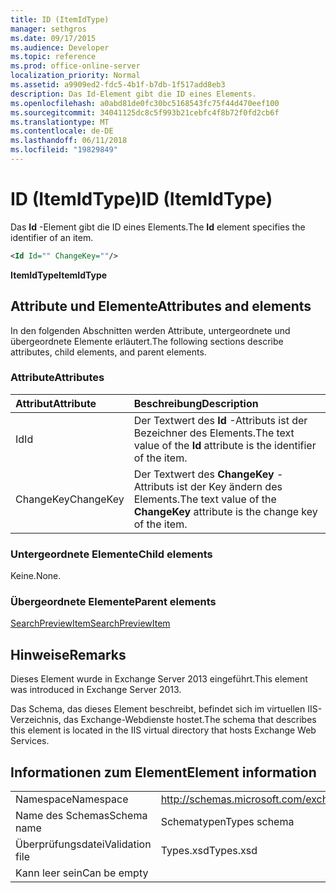 ```yaml
---
title: ID (ItemIdType)
manager: sethgros
ms.date: 09/17/2015
ms.audience: Developer
ms.topic: reference
ms.prod: office-online-server
localization_priority: Normal
ms.assetid: a9909ed2-fdc5-4b1f-b7db-1f517add8eb3
description: Das Id-Element gibt die ID eines Elements.
ms.openlocfilehash: a0abd81de0fc30bc5168543fc75f44d470eef100
ms.sourcegitcommit: 34041125dc8c5f993b21cebfc4f8b72f0fd2cb6f
ms.translationtype: MT
ms.contentlocale: de-DE
ms.lasthandoff: 06/11/2018
ms.locfileid: "19829849"
---
```

# <a name="id-itemidtype"></a><span data-ttu-id="1c9c4-103">ID (ItemIdType)</span><span class="sxs-lookup"><span data-stu-id="1c9c4-103">ID (ItemIdType)</span></span>

<span data-ttu-id="1c9c4-104">Das **Id** -Element gibt die ID eines Elements.</span><span class="sxs-lookup"><span data-stu-id="1c9c4-104">The **Id** element specifies the identifier of an item.</span></span> 
  
```XML
<Id Id="" ChangeKey=""/>
```

 <span data-ttu-id="1c9c4-105">**ItemIdType**</span><span class="sxs-lookup"><span data-stu-id="1c9c4-105">**ItemIdType**</span></span>
## <a name="attributes-and-elements"></a><span data-ttu-id="1c9c4-106">Attribute und Elemente</span><span class="sxs-lookup"><span data-stu-id="1c9c4-106">Attributes and elements</span></span>

<span data-ttu-id="1c9c4-107">In den folgenden Abschnitten werden Attribute, untergeordnete und übergeordnete Elemente erläutert.</span><span class="sxs-lookup"><span data-stu-id="1c9c4-107">The following sections describe attributes, child elements, and parent elements.</span></span>
  
### <a name="attributes"></a><span data-ttu-id="1c9c4-108">Attribute</span><span class="sxs-lookup"><span data-stu-id="1c9c4-108">Attributes</span></span>

|<span data-ttu-id="1c9c4-109">**Attribut**</span><span class="sxs-lookup"><span data-stu-id="1c9c4-109">**Attribute**</span></span>|<span data-ttu-id="1c9c4-110">**Beschreibung**</span><span class="sxs-lookup"><span data-stu-id="1c9c4-110">**Description**</span></span>|
|:-----|:-----|
|<span data-ttu-id="1c9c4-111">Id</span><span class="sxs-lookup"><span data-stu-id="1c9c4-111">Id</span></span>  <br/> |<span data-ttu-id="1c9c4-112">Der Textwert des **Id** -Attributs ist der Bezeichner des Elements.</span><span class="sxs-lookup"><span data-stu-id="1c9c4-112">The text value of the **Id** attribute is the identifier of the item.</span></span>  <br/> |
|<span data-ttu-id="1c9c4-113">ChangeKey</span><span class="sxs-lookup"><span data-stu-id="1c9c4-113">ChangeKey</span></span>  <br/> |<span data-ttu-id="1c9c4-114">Der Textwert des **ChangeKey** -Attributs ist der Key ändern des Elements.</span><span class="sxs-lookup"><span data-stu-id="1c9c4-114">The text value of the **ChangeKey** attribute is the change key of the item.</span></span>  <br/> |
   
### <a name="child-elements"></a><span data-ttu-id="1c9c4-115">Untergeordnete Elemente</span><span class="sxs-lookup"><span data-stu-id="1c9c4-115">Child elements</span></span>

<span data-ttu-id="1c9c4-116">Keine.</span><span class="sxs-lookup"><span data-stu-id="1c9c4-116">None.</span></span>
  
### <a name="parent-elements"></a><span data-ttu-id="1c9c4-117">Übergeordnete Elemente</span><span class="sxs-lookup"><span data-stu-id="1c9c4-117">Parent elements</span></span>

[<span data-ttu-id="1c9c4-118">SearchPreviewItem</span><span class="sxs-lookup"><span data-stu-id="1c9c4-118">SearchPreviewItem</span></span>](searchpreviewitem.md)
  
## <a name="remarks"></a><span data-ttu-id="1c9c4-119">Hinweise</span><span class="sxs-lookup"><span data-stu-id="1c9c4-119">Remarks</span></span>

<span data-ttu-id="1c9c4-120">Dieses Element wurde in Exchange Server 2013 eingeführt.</span><span class="sxs-lookup"><span data-stu-id="1c9c4-120">This element was introduced in Exchange Server 2013.</span></span>
  
<span data-ttu-id="1c9c4-121">Das Schema, das dieses Element beschreibt, befindet sich im virtuellen IIS-Verzeichnis, das Exchange-Webdienste hostet.</span><span class="sxs-lookup"><span data-stu-id="1c9c4-121">The schema that describes this element is located in the IIS virtual directory that hosts Exchange Web Services.</span></span>
  
## <a name="element-information"></a><span data-ttu-id="1c9c4-122">Informationen zum Element</span><span class="sxs-lookup"><span data-stu-id="1c9c4-122">Element information</span></span>

|||
|:-----|:-----|
|<span data-ttu-id="1c9c4-123">Namespace</span><span class="sxs-lookup"><span data-stu-id="1c9c4-123">Namespace</span></span>  <br/> |http://schemas.microsoft.com/exchange/services/2006/types  <br/> |
|<span data-ttu-id="1c9c4-124">Name des Schemas</span><span class="sxs-lookup"><span data-stu-id="1c9c4-124">Schema name</span></span>  <br/> |<span data-ttu-id="1c9c4-125">Schematypen</span><span class="sxs-lookup"><span data-stu-id="1c9c4-125">Types schema</span></span>  <br/> |
|<span data-ttu-id="1c9c4-126">Überprüfungsdatei</span><span class="sxs-lookup"><span data-stu-id="1c9c4-126">Validation file</span></span>  <br/> |<span data-ttu-id="1c9c4-127">Types.xsd</span><span class="sxs-lookup"><span data-stu-id="1c9c4-127">Types.xsd</span></span>  <br/> |
|<span data-ttu-id="1c9c4-128">Kann leer sein</span><span class="sxs-lookup"><span data-stu-id="1c9c4-128">Can be empty</span></span>  <br/> ||
   

